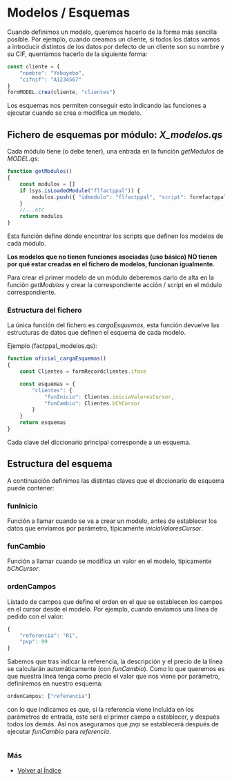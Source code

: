 # Modelos / Esquemas

Cuando definimos un modelo, queremos hacerlo de la forma más sencilla posible. Por ejemplo, cuando creamos un cliente, si todos los datos vamos a introducir distintos de los datos por defecto de un cliente son su nombre y su CIF, querríamos hacerlo de la siguiente forma:

```js
const cliente = {
    "nombre": "Yeboyebo",
    "cifnif": "A1234567"
}
formMODEL.crea(cliente, "clientes")
```
Los esquemas nos permiten conseguir esto indicando las funciones a ejecutar cuando se crea o modifica un modelo.

## Fichero de esquemas por módulo: *X_modelos.qs*

Cada módulo tiene (o debe tener), una entrada en la función *getModulos* de *MODEL.qs*:

```js
function getModulos()
{
    const modulos = []
    if (sys.isLoadedModule("flfactppal")) {
        modulos.push({ "idmodulo": "flfactppal", "script": formfactppal_modelos.iface })
    }
    //...etc
    return modulos
}
```
Esta función define dónde encontrar los scripts que definen los modelos de cada módulo.

**Los modelos que no tienen funciones asociadas (uso básico) NO tienen por qué estar creadas en el fichero de modelos, funcionan igualmente.**

Para crear el primer modelo de un módulo deberemos darlo de alta en la función *getModulos* y crear la correspondiente acción / script en el módulo correspondiente.

### Estructura del fichero
La única función del fichero es *cargaEsquemas*, esta función devuelve las estructuras de datos que definen el esquema de cada modelo.

Ejemplo (factppal_modelos.qs):
```js
function oficial_cargaEsquemas()
{
    const Clientes = formRecordclientes.iface

    const esquemas = {
        "clientes": {
            "funInicio": Clientes.iniciaValoresCursor,
            "funCambio": Clientes.bChCursor
        }
    }
    return esquemas
}
```
Cada clave del diccionario principal corresponde a un esquema.

## Estructura del esquema

A continuación definimos las distintas claves que el diccionario de esquema puede contener:

### funInicio
Función a llamar cuando se va a crear un modelo, antes de establecer los datos que enviamos por parámetro, típicamente *iniciaValoresCursor*.
### funCambio
Función a llamar cuando se modifica un valor en el modelo, típicamente *bChCursor*.
### ordenCampos
Listado de campos que define el orden en el que se establecen los campos en el cursor desde el modelo. Por ejemplo, cuando enviamos una línea de pedido con el valor:
```js
{
    "referencia": "R1",
    "pvp": 99
}
```
Sabemos que tras indicar la referencia, la descripción y el precio de la línea se calcularán automáticamente (con *funCambio*). Como lo que queremos es que nuestra línea tenga como precio el valor que nos viene por parámetro, definiremos en nuestro esquema:
```js
ordenCampos: ["referencia"]
```
con lo que indicamos es que, si la referencia viene incluida en los parámetros de entrada, este será el primer campo a establecer, y después todos los demás. Así nos aseguramos que *pvp* se establecerá después de ejecutar *funCambio* para *referencia*.

```js
```
### Más

  * [Volver al Índice](./index.md)
